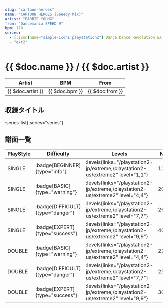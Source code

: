```yaml
---
slug: "cartoon-heroes"
name: "CARTOON HEROES (Speedy Mix)"
artist: "BARBIE YOUNG"
from: "Dancemania SPEED 9"
bpm: 170
series:
  - [:icon{name="simple-icons:playstation2"} Dance Dance Revolution EXTREME :icon{name="flag:jp-4x3"}](/playstation2-jp/extreme)
  - "ext2"
---
```


# {{ $doc.name }} / {{ $doc.artist }}

|Artist|BPM|From|
|------|---|----|
|{{ $doc.artist }}|{{ $doc.bpm }}|{{ $doc.from }}|

## 収録タイトル

:series-list{:series="series"}

## 譜面一覧

|PlayStyle|Difficulty|Levels|Notes|Movie|
|---------|----------|------|-----|-----|
|SINGLE| :badge[BEGINNER]{type="info"}| :levels{links="/playstation2-jp/extreme,/playstation2-us/extreme2" level="1,1"}|131/0||
|SINGLE| :badge[BASIC]{type="warning"}| :levels{links="/playstation2-jp/extreme,/playstation2-us/extreme2" level="4,4"}|203/2||
|SINGLE| :badge[DIFFICULT]{type="danger"}| :levels{links="/playstation2-jp/extreme,/playstation2-us/extreme2" level="7,7"}|268/9||
|SINGLE| :badge[EXPERT]{type="success"}| :levels{links="/playstation2-jp/extreme,/playstation2-us/extreme2" level="9,9"}|408/10||
|DOUBLE| :badge[BASIC]{type="warning"}| :levels{links="/playstation2-jp/extreme,/playstation2-us/extreme2" level="4,4"}|220/2||
|DOUBLE| :badge[DIFFICULT]{type="danger"}| :levels{links="/playstation2-jp/extreme,/playstation2-us/extreme2" level="7,7"}|258/2||
|DOUBLE| :badge[EXPERT]{type="success"}| :levels{links="/playstation2-jp/extreme,/playstation2-us/extreme2" level="9,9"}|369/2||
